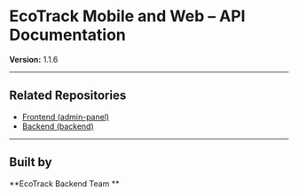 #  EcoTrack Mobile and Web – API Documentation

**Version:** 1.1.6

---

##  Related Repositories

- [Frontend (admin-panel)](https://github.com/luislaguardia/ECOTRACK-web-test)
- [Backend (backend)](https://github.com/luislaguardia/ecotrack)

---

##  Built by
**EcoTrack Backend Team **
